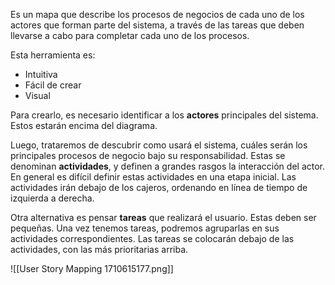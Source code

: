 Es un mapa que describe los procesos de negocios de cada uno de los actores que forman parte del sistema, a través de las tareas que deben llevarse a cabo para completar cada uno de los procesos.

Esta herramienta es:

- Intuitiva
- Fácil de crear
- Visual

Para crearlo, es necesario identificar a los **actores** principales del sistema. Estos estarán encima del diagrama.

Luego, trataremos de descubrir como usará el sistema, cuáles serán los principales procesos de negocio bajo su responsabilidad. Estas se denominan **actividades**, y definen a grandes rasgos la interacción del actor. En general es difícil definir estas actividades en una etapa inicial. Las actividades irán debajo de los cajeros, ordenando en línea de tiempo de izquierda a derecha.

Otra alternativa es pensar **tareas** que realizará el usuario. Estas deben ser pequeñas. Una vez tenemos tareas, podremos agruparlas en sus actividades correspondientes. Las tareas se colocarán debajo de las actividades, con las más prioritarias arriba.

![[User Story Mapping 1710615177.png]]
